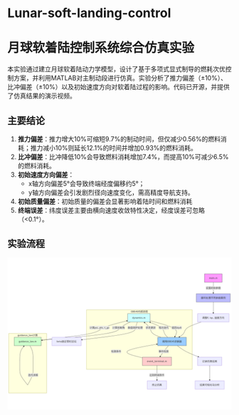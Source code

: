 # Lunar-soft-landing-control

# 月球软着陆控制系统综合仿真实验
本实验通过建立月球软着陆动力学模型，设计了基于多项式显式制导的燃耗次优控制方案，并利用MATLAB对主制动段进行仿真。实验分析了推力偏差（±10%）、比冲偏差（±10%）以及初始速度方向对软着陆过程的影响。代码已开源，并提供了仿真结果的演示视频。

## 主要结论  
1. **推力偏差**：推力增大10%可缩短9.7%的制动时间，但仅减少0.56%的燃料消耗；推力减小10%则延长12.1%的时间并增加0.93%的燃料消耗。  
2. **比冲偏差**：比冲降低10%会导致燃料消耗增加7.4%，而提高10%可减少6.5%的燃料消耗。  
3. **初始速度方向偏差**：  
   - x轴方向偏差5°会导致终端经度偏移约5°；  
   - y轴方向偏差会引发剧烈径向速度变化，需高精度导航支持。
4. **初始质量偏差**：初始质量的偏差会显著影响着陆时间和燃料消耗     
5. **终端误差**：纬度误差主要由横向速度收敛特性决定，经度误差可忽略（<0.1°）。  

## 实验流程 
![实验流程](figures/flowchart.png)
